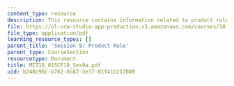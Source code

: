 ```yaml
---
content_type: resource
description: This resource contains information related to product rule.
file: https://ol-ocw-studio-app-production.s3.amazonaws.com/courses/18-01sc-single-variable-calculus-fall-2010/b248c90cb7620c873e1781f41b217049_MIT18_01SCF10_Ses9a.pdf
file_type: application/pdf
learning_resource_types: []
parent_title: 'Session 9: Product Rule'
parent_type: CourseSection
resourcetype: Document
title: MIT18_01SCF10_Ses9a.pdf
uid: b248c90c-b762-0c87-3e17-81f41b217049
---
```

